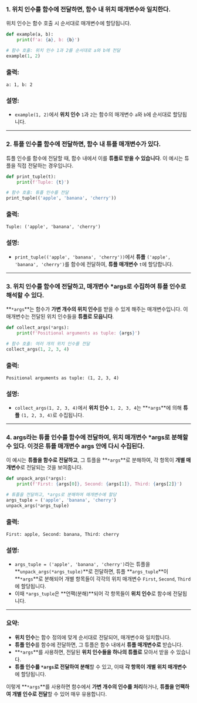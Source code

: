 

### 1. 위치 인수를 함수에 전달하면, 함수 내 위치 매개변수와 일치한다.

위치 인수는 함수 호출 시 순서대로 매개변수에 할당됩니다.

```python
def example(a, b):
    print(f'a: {a}, b: {b}')

# 함수 호출: 위치 인수 1과 2를 순서대로 a와 b에 전달
example(1, 2)
```

### 출력:
```
a: 1, b: 2
```

### 설명:
- `example(1, 2)`에서 **위치 인수** `1`과 `2`는 함수의 매개변수 `a`와 `b`에 순서대로 할당됩니다.

---

### 2. 튜플 인수를 함수에 전달하면, 함수 내 튜플 매개변수가 있다.

튜플 인수를 함수에 전달할 때, 함수 내에서 이를 **튜플로 받을 수 있습니다**. 이 예시는 튜플을 직접 전달하는 경우입니다.

```python
def print_tuple(t):
    print(f'Tuple: {t}')

# 함수 호출: 튜플 인수를 전달
print_tuple(('apple', 'banana', 'cherry'))
```

### 출력:
```
Tuple: ('apple', 'banana', 'cherry')
```

### 설명:
- `print_tuple(('apple', 'banana', 'cherry'))`에서 **튜플** `('apple', 'banana', 'cherry')`를 함수에 전달하여, **튜플 매개변수** `t`에 할당합니다.

---

### 3. 위치 인수를 함수에 전달하고, 매개변수 *args로 수집하여 튜플 인수로 해석할 수 있다.

**`*args`**는 함수가 **가변 개수의 위치 인수**를 받을 수 있게 해주는 매개변수입니다. 이 매개변수는 전달된 위치 인수들을 **튜플로 모읍니다**.

```python
def collect_args(*args):
    print(f'Positional arguments as tuple: {args}')

# 함수 호출: 여러 개의 위치 인수를 전달
collect_args(1, 2, 3, 4)
```

### 출력:
```
Positional arguments as tuple: (1, 2, 3, 4)
```

### 설명:
- `collect_args(1, 2, 3, 4)`에서 **위치 인수** `1, 2, 3, 4`는 **`*args`**에 의해 **튜플** `(1, 2, 3, 4)`로 수집됩니다.

---

### 4. args라는 튜플 인수를 함수에 전달하여, 위치 매개변수 *args로 분해할 수 있다. 이것은 튜플 매개변수 args 안에 다시 수집된다.

이 예시는 **튜플을 함수로 전달하고**, 그 튜플을 **`*args`**로 분해하여, 각 항목이 **개별 매개변수**로 전달되는 것을 보여줍니다.

```python
def unpack_args(*args):
    print(f'First: {args[0]}, Second: {args[1]}, Third: {args[2]}')

# 튜플을 전달하고, *args로 분해하여 매개변수에 할당
args_tuple = ('apple', 'banana', 'cherry')
unpack_args(*args_tuple)
```

### 출력:
```
First: apple, Second: banana, Third: cherry
```

### 설명:
- `args_tuple = ('apple', 'banana', 'cherry')`라는 튜플을 **`unpack_args(*args_tuple)`**로 전달하면, 튜플 **`args_tuple`**이 **`*args`**로 분해되어 개별 항목들이 각각의 위치 매개변수 `First`, `Second`, `Third`에 할당됩니다.
- 이때 `*args_tuple`은 **언팩(분해)**되어 각 항목들이 **위치 인수**로 함수에 전달됩니다.

---

### 요약:

- **위치 인수**는 함수 정의에 맞게 순서대로 전달되어, 매개변수와 일치합니다.
- **튜플 인수**를 함수에 전달하면, 그 튜플은 함수 내에서 **튜플 매개변수로** 받습니다.
- **`*args`**를 사용하면, 전달된 **위치 인수들을 하나의 튜플로** 모아서 받을 수 있습니다.
- **튜플 인수를 `*args`로 전달하여 분해**할 수 있고, 이때 **각 항목이 개별 위치 매개변수**에 할당됩니다.

이렇게 **`*args`**를 사용하면 함수에서 **가변 개수의 인수를 처리**하거나, **튜플을 언팩하여 개별 인수로 전달**할 수 있어 매우 유용합니다.